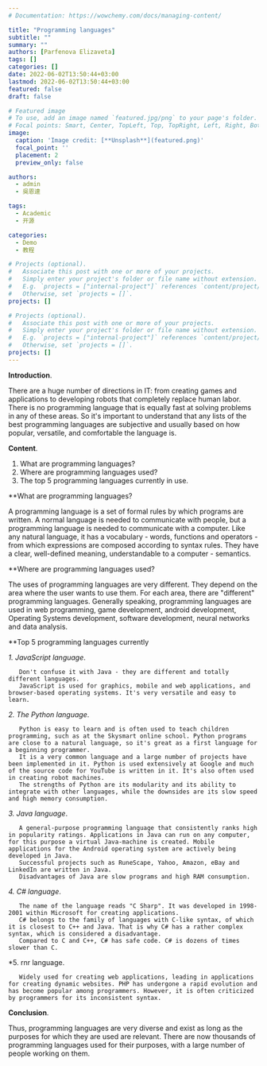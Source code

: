 ```yaml
---
# Documentation: https://wowchemy.com/docs/managing-content/

title: "Programming languages"
subtitle: ""
summary: ""
authors: [Parfenova Elizaveta]
tags: []
categories: []
date: 2022-06-02T13:50:44+03:00
lastmod: 2022-06-02T13:50:44+03:00
featured: false
draft: false

# Featured image
# To use, add an image named `featured.jpg/png` to your page's folder.
# Focal points: Smart, Center, TopLeft, Top, TopRight, Left, Right, BottomLeft, Bottom, BottomRight.
image:
  caption: 'Image credit: [**Unsplash**](featured.png)'
  focal_point: ''
  placement: 2
  preview_only: false

authors:
  - admin
  - 吳恩達

tags:
  - Academic
  - 开源

categories:
  - Demo
  - 教程

# Projects (optional).
#   Associate this post with one or more of your projects.
#   Simply enter your project's folder or file name without extension.
#   E.g. `projects = ["internal-project"]` references `content/project/deep-learning/index.md`.
#   Otherwise, set `projects = []`.
projects: []

# Projects (optional).
#   Associate this post with one or more of your projects.
#   Simply enter your project's folder or file name without extension.
#   E.g. `projects = ["internal-project"]` references `content/project/deep-learning/index.md`.
#   Otherwise, set `projects = []`.
projects: []
---
```


**Introduction**.

There are a huge number of directions in IT: from creating games and applications to developing robots that completely replace human labor. There is no programming language that is equally fast at solving problems in any of these areas. So it's important to understand that any lists of the best programming languages are subjective and usually based on how popular, versatile, and comfortable the language is.

**Content**.

1. What are programming languages?
2. Where are programming languages used?
3. The top 5 programming languages currently in use.

**What are programming languages?

A programming language is a set of formal rules by which programs are written. A normal language is needed to communicate with people, but a programming language is needed to communicate with a computer. Like any natural language, it has a vocabulary - words, functions and operators - from which expressions are composed according to syntax rules. They have a clear, well-defined meaning, understandable to a computer - semantics.

**Where are programming languages used?

The uses of programming languages are very different. They depend on the area where the user wants to use them. For each area, there are "different" programming languages. Generally speaking, programming languages are used in web programming, game development, android development, Operating Systems development, software development, neural networks and data analysis.

**Top 5 programming languages currently

*1. JavaScript language*.

       Don't confuse it with Java - they are different and totally different languages.
       JavaScript is used for graphics, mobile and web applications, and browser-based operating systems. It's very versatile and easy to learn.


*2. The Python language*.

       Python is easy to learn and is often used to teach children programming, such as at the Skysmart online school. Python programs are close to a natural language, so it's great as a first language for a beginning programmer.
       It is a very common language and a large number of projects have been implemented in it. Python is used extensively at Google and much of the source code for YouTube is written in it. It's also often used in creating robot machines.
       The strengths of Python are its modularity and its ability to integrate with other languages, while the downsides are its slow speed and high memory consumption.

*3. Java language*.

       A general-purpose programming language that consistently ranks high in popularity ratings. Applications in Java can run on any computer, for this purpose a virtual Java-machine is created. Mobile applications for the Android operating system are actively being developed in Java.
       Successful projects such as RuneScape, Yahoo, Amazon, eBay and LinkedIn are written in Java.
       Disadvantages of Java are slow programs and high RAM consumption.
*4. C# language*.

       The name of the language reads "C Sharp". It was developed in 1998-2001 within Microsoft for creating applications.
       C# belongs to the family of languages with C-like syntax, of which it is closest to C++ and Java. That is why C# has a rather complex syntax, which is considered a disadvantage.
       Compared to C and C++, C# has safe code. C# is dozens of times slower than C.
*5. rnr language.

       Widely used for creating web applications, leading in applications for creating dynamic websites. PHP has undergone a rapid evolution and has become popular among programmers. However, it is often criticized by programmers for its inconsistent syntax.

**Conclusion**.

Thus, programming languages are very diverse and exist as long as the purposes for which they are used are relevant. There are now thousands of programming languages used for their purposes, with a large number of people working on them.